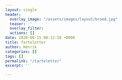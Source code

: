 ```yaml
---
layout: single
header:
  overlay_image: "/assets/images/layout/broed.jpg"
  teaser: ''
  overlay_filter: 
  actions: []
date: 2020-08-15 08:12:58 +0000
title: Tarteletter
author: Henrik
categories: []
tags: []
permalink: "/tarteletter"
excerpt: ''

---
```

